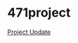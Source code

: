 # 471project
[Project Update](https://docs.google.com/document/d/1OEoK57gtPpma_MRxoraYAccXEDAH7i29aArvnmzzoOM/edit?tab=t.0)
